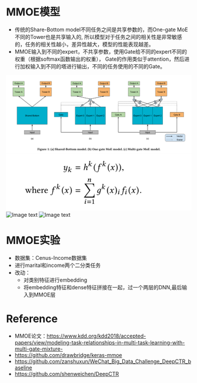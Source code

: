 # MMOE模型
- 传统的Share-Bottom model不同任务之间是共享参数的，而One-gate MoE 不同的Tower也是共享输入的,
  所以模型对于任务之间的相关性是非常敏感的，任务的相关性越小，差异性越大，模型的性能表现越差。
- MMOE输入到不同的expert，不共享参数，使用Gate给不同的expert不同的权重（根据softmax函数输出的权重），
  Gate的作用类似于attention，然后进行加权输入到不同的塔进行输出，不同的任务使用的不同的Gate。

![Image text](https://github.com/ljy-scut/model_for_reco/blob/master/MMOE/image/model.png)
![Image text](https://github.com/ljy-scut/model_for_reco/blob/master/MMOE/image/formula_1.png)
![Image text](https://github.com/ljy-scut/model_for_reco/blob/master/MMOE/imageformula_2.png)
![Image text](https://github.com/ljy-scut/model_for_reco/blob/master/MMOE/image)

# MMOE实验
- 数据集：Cenus-Income数据集
- 进行marital和income两个二分类任务
- 改动：
  - 对类别特征进行embedding
  - 将embedding特征和dense特征拼接在一起，过一个两层的DNN,最后输入到MMOE层

# Reference
- MMOE论文：https://www.kdd.org/kdd2018/accepted-papers/view/modeling-task-relationships-in-multi-task-learning-with-multi-gate-mixture-
- https://github.com/drawbridge/keras-mmoe
- https://github.com/zanshuxun/WeChat_Big_Data_Challenge_DeepCTR_baseline
- https://github.com/shenweichen/DeepCTR


